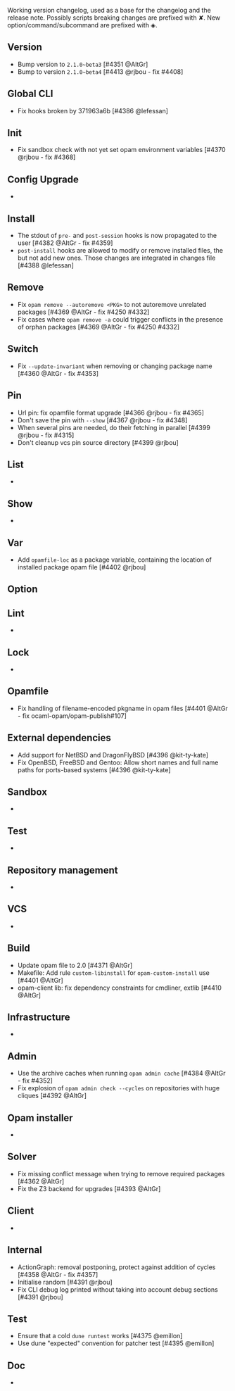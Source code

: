 Working version changelog, used as a base for the changelog and the release
note.
Possibly scripts breaking changes are prefixed with ✘.
New option/command/subcommand are prefixed with ◈.

## Version
  * Bump version to `2.1.0~beta3` [#4351 @AltGr]
  * Bump to version `2.1.0~beta4` [#4413 @rjbou - fix #4408]

## Global CLI
  * Fix hooks broken by 371963a6b [#4386 @lefessan]

## Init
  * Fix sandbox check with not yet set opam environment variables [#4370 @rjbou - fix #4368]

## Config Upgrade
  *

## Install
  * The stdout of `pre-` and `post-session` hooks is now propagated to the user [#4382 @AltGr - fix #4359]
  * `post-install` hooks are allowed to modify or remove installed files, the but not add new ones. Those changes are integrated in changes file [#4388 @lefessan]

## Remove
  * Fix `opam remove --autoremove <PKG>` to not autoremove unrelated packages [#4369 @AltGr - fix #4250 #4332]
  * Fix cases where `opam remove -a` could trigger conflicts in the presence of orphan packages [#4369 @AltGr - fix #4250 #4332]

## Switch
  * Fix `--update-invariant` when removing or changing package name [#4360 @AltGr - fix #4353]

## Pin
  * Url pin: fix opamfile format upgrade [#4366 @rjbou - fix #4365]
  * Don't save the pin with `--show` [#4367 @rjbou - fix #4348]
  * When several pins are needed, do their fetching in parallel [#4399 @rjbou - fix #4315]
  * Don't cleanup vcs pin source directory [#4399 @rjbou]

## List
  *

## Show
  *

## Var
  * Add `opamfile-loc` as a package variable, containing the location of installed package opam file [#4402 @rjbou]

## Option

## Lint
  *

## Lock
  *

## Opamfile
  * Fix handling of filename-encoded pkgname in opam files [#4401 @AltGr - fix ocaml-opam/opam-publish#107]

## External dependencies
  * Add support for NetBSD and DragonFlyBSD [#4396 @kit-ty-kate]
  * Fix OpenBSD, FreeBSD and Gentoo: Allow short names and full name paths for ports-based systems [#4396 @kit-ty-kate]

## Sandbox
  *

## Test
  *

## Repository management
  *

## VCS
  *

## Build
  * Update opam file to 2.0 [#4371 @AltGr]
  * Makefile: Add rule `custom-libinstall` for `opam-custom-install` use [#4401 @AltGr]
  * opam-client lib: fix dependency constraints for cmdliner, extlib [#4410 @AltGr]

## Infrastructure
  *

## Admin
  * Use the archive caches when running `opam admin cache` [#4384 @AltGr - fix #4352]
  * Fix explosion of `opam admin check --cycles` on repositories with huge cliques [#4392 @AltGr]

## Opam installer
  *

## Solver
  * Fix missing conflict message when trying to remove required packages [#4362 @AltGr]
  * Fix the Z3 backend for upgrades [#4393 @AltGr]

## Client
  *

## Internal
  * ActionGraph: removal postponing, protect against addition of cycles [#4358 @AltGr - fix #4357]
  * Initialise random [#4391 @rjbou]
  * Fix CLI debug log printed without taking into account debug sections [#4391 @rjbou]

## Test
  * Ensure that a cold `dune runtest` works [#4375 @emillon]
  * Use dune "expected" convention for patcher test [#4395 @emillon]

## Doc
  *

